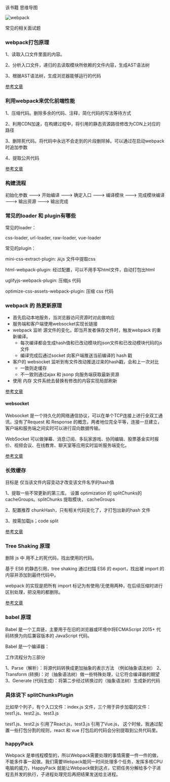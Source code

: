 该书籍 思维导图

![webpack](https://tang-yue.github.io/interview/webpack/webpack.png)

常见的相关面试题

### webpack打包原理

1、读取入口文件里面的内容。

2、分析入口文件，递归的去读取模块所依赖的文件内容，生成AST语法树

3、根据AST语法树，生成浏览器能够运行的代码

[参考文章](https://zhuanlan.zhihu.com/p/163665789)

### 利用webpack来优化前端性能

1、压缩代码。删除多余的代码、注释，简化代码的写法等待方式

2、利用CDN加速，在构建过程中，将引用的静态资源路径修改为CDN上对应的路径

3、删除死代码。将代码中永远不会走到的片段删除掉。可以通过在启动webpack时追加参数

4、提取公共代码

[参考文章](https://zhuanlan.zhihu.com/p/44438844)

### 构建流程

初始化参数 ---> 开始编译 ---> 确定入口 ---> 编译模块 ---> 完成模块编译 ---> 输出资源 ---> 输出完成

### 常见的loader 和 plugin有哪些

常见的loader：

css-loader, url-loader, raw-loader, vue-loader

常见的plugin：

mini-css-extract-plugin: 从js 文件中提取css

html-webpack-plugin: 经过配置，可以不用手写html文件，自动打包出html

uglifyjs-webpack-plugin: 压缩js 代码

optimize-css-assets-webpack-plugin: 压缩 css 代码

### webpack 的 热更新原理

- 首先启动本地服务，当浏览器访问资源时对此做响应
- 服务端和客户端使用websocket实现长链接
- webpack 监听 源文件的变化，即当开发者保存文件时，触发webpack 的重新编译。
   + 每次编译都会生成hash值和已改动模块的json文件和已改动模块代码的js文件
   + 编译完成后通过socket 向客户端推送当前编译的 hash 戳
- 客户的 websocket 监听到有文件改动推送过来的hash戳，会和上一次对比
   + 一致则走缓存
   + 不一致则通过ajax 和 jsonp 向服务端获取最新资源
- 使用 内存 文件系统去替换有修改的内容实现局部刷新

[参考文章](https://juejin.im/post/6844903933157048333)

#### websocket

Websocket 是一个持久化的网络通信协议，可以在单个TCP连接上进行全双工通讯，没有了Request 和 Response 的概念，两者地位完全平等，连接一旦建立，客户端和服务端之间实时可以进行双向数据传输。

WebSocket 可以做弹幕、消息订阅、多玩家游戏、协同编辑、股票基金实时报价、视频会议、在线教育、聊天室等应用实时监听服务端变化。

[参考文章](https://juejin.im/post/6876301731966713869)

### 长效缓存

目标是 仅当该文件内容变动才改变该文件名字的hash值

1、提取一些不常更新的第三库。 设置 optimization 的 splitChunks的 cacheGroups。splitChunks 提取模块， 
cacheGroups

2、配置推荐 chunkHash，只有相关代码变化了，才打包出新的hash 文件

3、按需加载js；code split

[参考文章](https://zhuanlan.zhihu.com/p/85997402)

### Tree Shaking 原理

删除 js 中 用不上的死代码，找出使用的代码。

基于 ES6 的静态引用，tree shaking 通过扫描 ES6 的 export，找出被 import 的内容并添加到最终代码中。

webpack 的实现是把所有 import 标记为有使用/无使用两种，在后续压缩时进行区别处理，把没用的都删除。

[参考文章](https://juejin.im/post/6844903774192926728)

### babel 原理

Babel 是一个工具链，主要用于在旧的浏览器或环境中将ECMAScript 2015+ 代码转换为向后兼容版本的 JavaScript 代码。

Babel 是一个编译器：

工作流程分为三部分

1、Parse（解析）：将源代码转换成更加抽象的表示方法 （例如抽象语法树）
2、Transform (转换)：对（抽象语法树）做一些特殊处理，让它符合编译器的期望
3、Generate (代码生成)：将第二步经过转换过的（抽象语法树）生成新的代码

### 具体说下 splitChunksPlugin

比如举个列子，有个入口文件：index.js 文件，三个用于异步加载的文件：test1.js、test2.js、test3.js

test1.js、test2.js 引用了React.js，test3.js 引用了Vue.js， 这个时候，我通过配置一些打包分割的规则，react 和 vue 打包后的代码会分别提取到公共代码里。

### happyPack

Webpack 是单线程模型的，所以Webpack需要处理的事情需要一件一件的做，不能多件事一起做。我们需要Webpack能同一时间处理多个任务，发挥多核CPU电脑的威力，HappyPack 就能让Webpack做到这点，它把任务分解给多个子进程去并发的执行，子进程处理完后再把结果发送给主进程。

